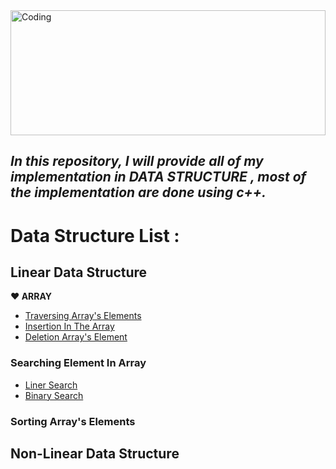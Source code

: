 <img align="center" width="100%" height="200" alt="Coding" src="https://i.ibb.co/pw2pzCk/datastructure.png">

## ***In this repository, I will provide all of my implementation in DATA STRUCTURE , most of the implementation are done using c++.***

# Data Structure List : 

## **Linear Data Structure**
 **:heart: ARRAY**
- [Traversing Array's Elements](https://github.com/Masum-SM/Data_Structure/blob/main/Array_Traverse_Insert_Delete/Traversing.cpp)
- [Insertion In The Array](https://github.com/Masum-SM/Data_Structure/blob/main/Array_Traverse_Insert_Delete/Insertion.cpp)
- [Deletion Array's Element](https://github.com/Masum-SM/Data_Structure/blob/main/Array_Traverse_Insert_Delete/Insertion.cpp)

### Searching Element In Array
- [Liner Search](https://github.com/Masum-SM/Data_Structure/blob/main/Application_Of_Array/liner_search.cpp)
- [Binary Search](https://github.com/Masum-SM/Data_Structure/blob/main/Application_Of_Array/Binary_search.cpp)

### Sorting Array's Elements

## **Non-Linear Data Structure**
